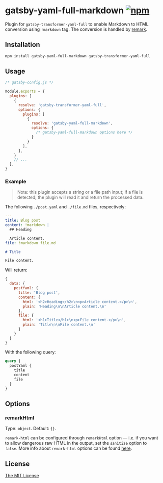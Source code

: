 # gatsby-yaml-full-markdown [![npm][1]][2]

Plugin for `gatsby-transformer-yaml-full` to enable Markdown to HTML conversion
using `!markdown` tag. The conversion is handled by [remark][3].

## Installation

```sh
npm install gatsby-yaml-full-markdown gatsby-transformer-yaml-full
```

## Usage

```js
/* gatsby-config.js */

module.exports = {
  plugins: [
    {
      resolve: 'gatsby-transformer-yaml-full',
      options: {
        plugins: [
          {
            resolve: 'gatsby-yaml-full-markdown',
            options: {
              /* gatsby-yaml-full-markdown options here */
            }
          }
        ],
      },
    }
    // ...
  ],
}
```

### Example

> Note: this plugin accepts a string or a file path input; if a file is
> detected, the plugin will read it and return the processed data.

The following `./post.yaml` and `./file.md` files, respectively:

```yaml
---
title: Blog post
content: !markdown |
  ## Heading

  Article content.
file: !markdown file.md
```

```md
# Title

File content.
```

Will return:

```js
{
  data: {
    postYaml: {
      title: 'Blog post',
      content: {
        html: '<h2>Heading</h2>\n<p>Article content.</p>\n',
        plain: 'Heading\n\nArticle content.\n'
      },
      file: {
        html: '<h1>Title</h1>\n<p>File content.</p>\n',
        plain: 'Title\n\nFile content.\n'
      }
    }
  }
}
```

With the following query:

```graphql
query {
  postYaml {
    title
    content
    file
  }
}
```

## Options

### remarkHtml

Type: `object`. Default: `{}`.

`remark-html` can be configured through `remarkHtml` option —  i.e. if you want
to allow dangerous raw HTML in the output, set the `sanitize` option to `false`.
More info about `remark-html` options can be found [here][4].

## License

[The MIT License][license]

[1]: https://img.shields.io/npm/v/gatsby-yaml-full-markdown
[2]: https://www.npmjs.com/package/gatsby-yaml-full-markdown
[3]: https://github.com/remarkjs/remark
[4]: https://github.com/remarkjs/remark-html#options
[license]: https://github.com/stldo/gatsby-transformer-yaml-full/blob/master/LICENSE
